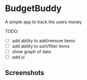 # BudgetBuddy

A simple app to track the users money

TODO:
- [ ] add ability to add/remove items
- [ ] add ability to sort/filter items
- [ ] show graph of data
- [ ] add ui

## Screenshots